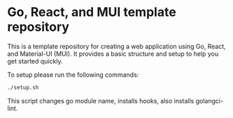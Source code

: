 # Go, React, and MUI template repository

This is a template repository for creating a web application using Go, React, and Material-UI (MUI). It provides a basic structure and setup to help you get started quickly.

To setup please run the following commands:

```bash
./setup.sh
```
This script changes go module name, installs hooks, also installs golangci-lint.

